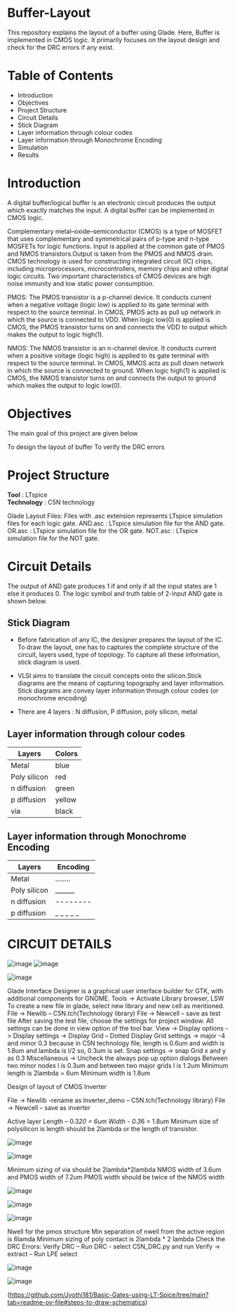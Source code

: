 # Buffer-Layout
This repository explains the layout of a buffer using Glade. Here, Buffer is implemented in CMOS logic. It primarily focuses on the layout design and check for the DRC errors if any exist. 

# Table of Contents

- Introduction  
- Objectives
- Project Structure  
- Circuit Details
- Stick Diagram
- Layer information through colour codes
- Layer information through Monochrome Encoding
- Simulation  
- Results  


# Introduction
A digital buffer/logical buffer is an electronic circuit produces the output which exactly matches the input. A digital buffer can be implemented in CMOS logic.

Complementary metal–oxide–semiconductor (CMOS) is a type of MOSFET that uses complementary and symmetrical pairs of p-type and n-type MOSFETs for logic functions. Input is applied at the common gate of PMOS and NMOS transistors.Output is taken from the PMOS and NMOS drain. CMOS technology is used for constructing integrated circuit (IC) chips, including microprocessors, microcontrollers, memory chips and other digital logic circuits. Two important characteristics of CMOS devices are high noise immunity and low static power consumption.

PMOS: The PMOS transistor is a p-channel device. It conducts current when a negative voltage (logic low) is applied to its gate terminal with respect to the source terminal. In CMOS, PMOS acts as pull up network in which the source is connected to VDD. When logic low(0) is applied is CMOS, the PMOS transistor turns on and connects the VDD to output which makes the output to logic high(1).

NMOS: The NMOS transistor is an n-channel device. It conducts current when a positive voltage (logic high) is applied to its gate terminal with respect to the source terminal. In CMOS, MMOS acts as pull down network in which the source is connected to ground. When logic high(1) is applied is CMOS, the NMOS transistor turns on and connects the output to ground which makes the output to logic low(0).

# Objectives
The main goal of this project are given below

To design the layout of buffer
To verify the DRC errors

# Project Structure

**Tool** : LTspice  
**Technology** : C5N technology

Glade Layout Files: Files with .asc extension represents LTspice simulation files for each logic gate. AND.asc : LTspice simulation file for the AND gate. OR.asc : LTspice simulation file for the OR gate. NOT.asc : LTspice simulation file for the NOT gate.

# Circuit Details
The output of AND gate produces 1 if and only if all the input states are 1 else it produces 0. The logic symbol and truth table of 2-input AND gate is shown below.

## Stick Diagram

- Before fabrication of any IC, the designer prepares the layout of the IC. To draw the layout, one has to captures the complete structure of the circuit, layers used, type of topology. To capture all these information, stick diagram is used.

- VLSI aims to translate the circuit concepts onto the silicon.Stick diagrams are the means of capturing topography and layer information. Stick diagrams are convey layer information through colour codes (or monochrome encoding)

- There are 4 layers : N diffusion, P diffusion, poly silicon, metal

## Layer information through colour codes

| Layers | Colors |
| ------ | -------|
| Metal | blue |
| Poly silicon | red|
| n diffusion | green |
| p diffusion | yellow |
| via | black |

## Layer information through Monochrome Encoding

| Layers | Encoding |
| ------ | -------|
| Metal | ........ |
| Poly silicon | ______ |
| n diffusion | -------- |
| p diffusion | _ _ _ _ _ |

# CIRCUIT DETAILS 

![image](https://github.com/user-attachments/assets/7e4bd363-c733-45fc-bb0a-5b58663e99c9)     ![image](https://github.com/user-attachments/assets/b5ffa1f4-f208-45f5-82fa-735b78d02481)

![image](https://github.com/user-attachments/assets/942fc757-d0f2-48ae-a9c0-c7288d9d2c07)




Glade Interface Designer is a graphical user interface builder for GTK, with additional components for GNOME.
Tools -> Activate Library browser, LSW
To create a new file in glade, select new library and new cell as mentioned.
File -> Newlib – C5N.tch(Technology library)
File -> Newcell – save as test file
After saving the test file, choose the settings for project window. 
All settings can be done in view option of the tool bar.
View -> 
Display options -> Display settings -> Display Grid – Dotted
			           		     Display Grid settings -> major -4 and minor 0.3 because in C5N technology file, length is 0.6um and width is 1.8um and lambda is l/2 so, 0.3um is set.
	                         Snap settings -> snap Grid x and y as 0.3
 	 	          Miscellaneous -> Uncheck the always pop up option dialogs
Between two minor nodes l is 0.3um and between two major grids l is 1.2um
Minimum length is 2lambda = 6um
Minimum width is 1.8um

Design of layout of CMOS Inverter

File -> Newlib -rename as Inverter_demo – C5N.tch(Technology library)
File -> Newcell – save as inverter

Active layer
Length – 0.3*20 = 6um
Width - 0.3*6 = 1.8um
Minimum size of polysilicon is length should be 2lambda or the length of transistor.

![image](https://github.com/user-attachments/assets/29a220ef-026f-4afd-958c-aad6a450979b)

![image](https://github.com/user-attachments/assets/0331e3f2-cb71-45e1-8eb2-b60d4b3c346a)

Minimum sizing of via should be 2lambda*2lambda
NMOS width of 3.6um and PMOS width of 7.2um 
PMOS width should be twice of the NMOS width

![image](https://github.com/user-attachments/assets/1070f32a-a8da-4561-bed2-35da691e3eef)

![image](https://github.com/user-attachments/assets/87b1fc2e-7a6b-4c7b-99f9-2005b6b7bc67)

![image](https://github.com/user-attachments/assets/4210b8bf-460a-4523-94c1-070dbd3b284b)

Nwell for the pmos structure
Min separation of nwell from the active region is 6lamda
Minimum sizing of poly contact is 2lambda * 2 lambda
Check the DRC Errors:
Verify DRC – Run DRC - select C5N_DRC.py and run
Verify -> extract – Run LPE select 


![image](https://github.com/user-attachments/assets/86b953b0-fc99-45bd-bc52-c7fd6de3f927)


![image](https://github.com/user-attachments/assets/38932941-1efc-4808-82cd-eaeb0f25817f)



(https://github.com/Jyothi181/Basic-Gates-using-LT-Spice/tree/main?tab=readme-ov-file#steps-to-draw-schematics)


